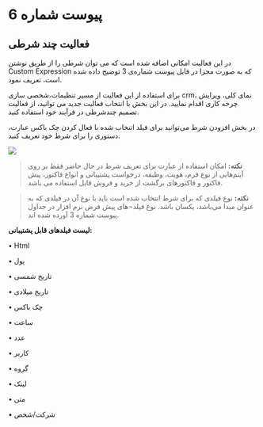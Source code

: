 # پیوست شماره 6

## فعالیت چند شرطی

در این فعالیت امکانی اضافه شده است که می توان شرطی را از طریق نوشتن Custom Expression که به صورت مجزا در فایل پیوست شماره‌ی 3 توضیح داده شده است، تعریف نمود.

برای استفاده از این فعالیت از مسیر تنظیمات،شخصی سازی crm، نمای کلی، ویرایش چرخه کاری اقدام نمایید. در این بخش با انتخاب فعالیت جدید می توانید، از فعالیت تصمیم چندشرطی در فرآیند خود استفاده کنید.

در بخش افزودن شرط می‌توانید برای فیلد اتنخاب شده با فعال کردن چک باکس عبارت، دستوری را برای شرط خود تعریف کنید.

![](//server/Public%20Space/Developers/h.abbasi/H.abbasi%20new/2.5.7/2.5.7.md/photo6.1.png)

> **نکته:** امکان استفاده از عبارت برای تعریف شرط در حال حاضر فقط بر روی آیتم‌هایی از نوع فرم، هویت، وظیفه، درخواست پشتیبانی و انواع فاکتور، پیش فاکتور و فاکتورهای برگشت از خرید و فروش قابل استفاده می باشد.

> **نکته:** نوع فیلدی که برای شرط انتخاب شده است باید با نوع آن در فیلدی که به عنوان مبدا می‌باشد، یکسان باشد. نوع فیلد¬های پیش فرض نرم افزار در جداول پیوست شماره 3 آورده شده اند.

**لیست فیلدهای قابل پشتیبانی:**

•	Html

•	پول

•	تاریخ شمسی

•	تاریخ میلادی

•	چک باکس

•	ساعت 

•	عدد

•	کاربر

•	گروه

•	لینک

•	متن 

•	شرکت/شخص

